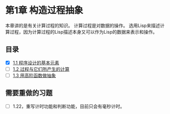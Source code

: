 # 第1章 构造过程抽象

本章讲的是有关计算过程的知识。
计算过程是对数据的操作。
选用Lisp来描述计算过程，因为计算过程的Lisp描述本身又可以作为Lisp的数据来表示和操作。

## 目录
- [x]  [1.1 程序设计的基本元素](./1.1)
- [ ]  [1.2 过程与它们所产生的计算](./1.2)
- [ ]  [1.3 用高阶函数做抽象](./1.3)

## 需要重做的习题
- [ ] 1.22，重写计时功能和判断功能，目前只会有毫秒计时。